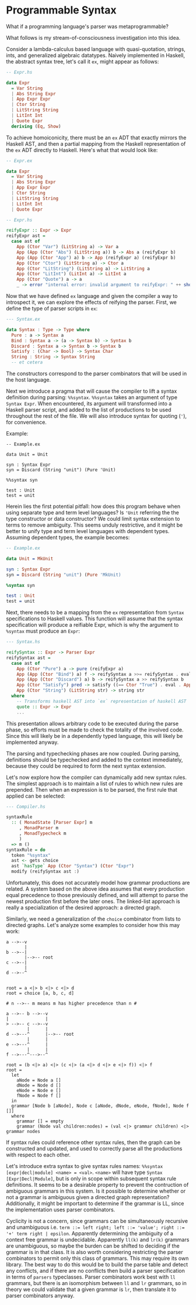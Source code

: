 # Programmable Syntax

What if a programming language's parser was metaprogrammable?

What follows is my stream-of-consciousness investigation into this idea.

Consider a lambda-calculus based language with quasi-quotation, strings, ints, and generalized algebraic
datatypes. Naively implemented in Haskell, the abstract syntax tree, let's call it `ex`, might appear as
follows:

```haskell
-- Expr.hs

data Expr
  = Var String
  | Abs String Expr
  | App Expr Expr
  | Ctor String
  | LitString String
  | LitInt Int
  | Quote Expr
  deriving (Eq, Show)
```

To achieve homoiconicity, there must be an `ex` ADT that exactly mirrors the Haskell AST, and then
a partial mapping from the Haskell representation of the `ex` ADT directly to Haskell. Here's what
that would look like:

```haskell
-- Expr.ex

data Expr
  = Var String
  | Abs String Expr
  | App Expr Expr
  | Ctor String
  | LitString String
  | LitInt Int
  | Quote Expr
```

```haskell
-- Expr.hs

reifyExpr :: Expr -> Expr
reifyExpr ast =
  case ast of
    App (Ctor "Var") (LitString a) -> Var a
    App (App (Ctor "Abs") (LitString a)) b -> Abs a (reifyExpr b)
    App (App (Ctor "App") a) b -> App (reifyExpr a) (reifyExpr b)
    App (Ctor "Ctor") (LitString a) -> Ctor a
    App (Ctor "LitString") (LitString a) -> LitString a
    App (Ctor "LitInt") (LitInt a) -> LitInt a
    App (Ctor "Quote") a -> a
    _ -> error "internal error: invalid argument to reifyExpr: " ++ show ast
```

Now that we have defined `ex` language and given the compiler a way to introspect it,
we can explore the effects of reifying the parser. First, we define the type of parser
scripts in `ex`:

```haskell
--- Syntax.ex

data Syntax : Type -> Type where
  Pure : a -> Syntax a
  Bind : Syntax a -> (a -> Syntax b) -> Syntax b
  Discard : Syntax a -> Syntax b -> Syntax b
  Satisfy : (Char -> Bool) -> Syntax Char
  String : String -> Syntax String
  -- et cetera
```

The constructors correspond to the parser combinators that will be used in the host language.

Next we introduce a pragma that will cause the compiler to lift a syntax definition during
parsing: `%%syntax`. `%%syntax` takes an argument of type `Syntax Expr`. When encountered, its
argument will transformed into a Haskell parser script, and added to the list of productions
to be used throughout the rest of the file. We will also introduce syntax for quoting (`'`), for
convenience.

Example:
```
-- Example.ex

data Unit = Unit

syn : Syntax Expr
syn = Discard (String "unit") (Pure 'Unit)

%%syntax syn

test : Unit
test = unit
```

Herein lies the first potential pitfall: how does this program behave when using separate type
and term level languages? Is `'Unit` referring the the type constructor or data constructor?
We could limit syntax extension to terms to remove ambiguity. This seems unduly restrictive,
and it might be better to unify type and term level languages with dependent types. Assuming
dependent types, the example becomes:

```idris
-- Example.ex

data Unit = MkUnit

syn : Syntax Expr
syn = Discard (String "unit") (Pure 'MkUnit)

%syntax syn

test : Unit
test = unit
```

Next, there needs to be a mapping from the `ex` representation from `Syntax` specifications to
Haskell values. This function will assume that the syntax specification will produce a reifiable Expr,
which is why the argument to `%syntax` must produce an `Expr`:

```haskell
--- Syntax.hs

reifySyntax :: Expr -> Parser Expr
reifySyntax ast =
  case ast of
    App (Ctor "Pure") a -> pure (reifyExpr a)
    App (App (Ctor "Bind") a) f -> reifySyntax a >>= reifySyntax . eval . App f . quote
    App (App (Ctor "Discard") a) b -> reifySyntax a >> reifySyntax b
    App (Ctor "Satisfy") pred -> satisfy ((== Ctor "True") . eval . App pred . LitChar)
    App (Ctor "String") (LitString str) -> string str
  where
    -- Transforms haskell AST into `ex` representation of haskell AST
    quote :: Expr -> Expr
    ...
```

This presentation allows arbitrary code to be executed during the parse phase, so efforts must
be made to check the totality of the involved code. Since this will likely be in a dependently
typed language, this will likely be implemented anyway.

The parsing and typechecking phases are now coupled. During parsing, definitions should be typechecked
and added to the context immediately, because they could be required to form the next syntax extension.

Let's now explore how the compiler can dynamically add new syntax rules. The simplest approach is to
maintain a list of rules to which new rules are prepended. Then when an expression is to be parsed,
the first rule that applied can be selected:

```haskell
--- Compiler.hs

syntaxRule
  :: ( MonadState [Parser Expr] m
     , MonadParser m
     , MonadTypecheck m
     )
  => m ()
syntaxRule = do
  token "%syntax"
  ast <- gets choice
  ast `hasType` App (Ctor "Syntax") (Ctor "Expr")
  modify (reifySyntax ast :)
```

Unfortunately, this does not accurately model how grammar productions are related. A system based on
the above idea assumes that every production equal precedence to those previously defined, and will
attempt to parse the newest production first before the later ones. The linked-list approach is really
a specialization of the desired approach: a directed graph.

Similarly, we need a generalization of the `choice` combinator from lists to directed graphs. Let's analyze
some examples to consider how this may work:

```
a -->--v
       |
b -->--|
       |-->-- root
c -->--|
       |
d -->--^


root = a <|> b <|> c <|> d
root = choice [a, b, c, d]
```

```
# n -->-- m means m has higher precedence than n #

a -->-- b -->--v
|              |
> -->-- c -->--v
        |      |
d -->---^      |-->-- root
        |      |
e -->---^      |
        |      |
f -->---^--->--^

root = (b <|> a) <|> (c <|> (a <|> d <|> e <|> f)) <|> f 
root =
  let
    aNode = Node a []
    dNode = Node d []
    eNode = Node e []
    fNode = Node f []
  in 
  grammar [Node b [aNode], Node c [aNode, dNode, eNode, fNode], Node f []]
  where
    grammar [] = empty
    grammar (Node val children:nodes) = (val <|> grammar children) <|> grammar nodes
```

If syntax rules could reference other syntax rules, then the graph can be constructed and
updated, and used to correctly parse all the productions with respect to each other.

Let's introduce extra syntax to give syntax rules names: `%%syntax [expr|decl|module] <name> = <val>`.
`<name>` will have type `Syntax [Expr|Decl|Module]`, but is only in scope within subsequent syntax
rule definitions. It seems to be a desirable property to prevent the contruction of ambiguous grammars
in this system. Is it possible to determine whether or not a grammar is ambiguous given a directed graph
representation? Additionally, it might be important to determine if the grammar is LL, since the implementation
uses parser combinators.

Cyclicity is not a concern, since grammars can be simultaneously recursive and unambiguous i.e.
`term ::= left right; left ::= 'value'; right ::= '+' term right | epsilon`. Apparently determining
the ambiguity of a context free grammar is undecidable. Apparently `ll(k)` and `lr(k)` grammars are unambiguous,
so maybe the burden can be shifted to deciding if the grammar is in that class. It is also worth considering
restricting the parser combinators to permit only this class of grammars. This may require its own library. The
best way to do this would be to build the parse table and detect any conflicts, and if there are no conflicts
then build a parser specification in terms of `parsers` typeclasses. Parser combinators work best with `ll`
grammars, but there is an isomorphism between `ll` and `lr` grammars, so in theory we could validate that
a given grammar is `lr`, then translate it to parser combinators anyway.
